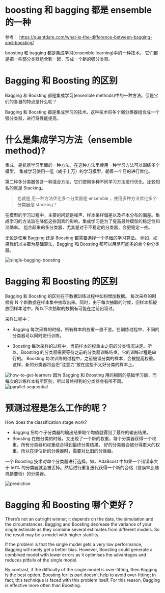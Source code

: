 # boosting 和 bagging 都是 ensemble 的一种
参考： https://quantdare.com/what-is-the-difference-between-bagging-and-boosting/

boosting 和 bagging 都是集成学习(ensemble learning)中的一种技术。
它们都是把一些弱分类器组合到一起，形成一个新的强分类器。

# Bagging 和 Boosting 的区别

Bagging 和 Boosting 都是集成学习(ensemble methods)中的一种方法。但是它们的各自的特点是什么呢？
 
Bagging 和 Boosting 都是集成学习的技术。这种技术将多个弱分类器组合成一个强分类器，进行将性能提高。


# 什么是集成学习方法（ensemble method)?
集成，是机器学习里面的一种方法，在这种方法里使用一种学习方法可以训练多个模型。
集成学习使用一组（成千上万）的学习模型，朝着一个目的进行优化。

第二种多分类器包含一种混合方法，它们使用多种不同学习方法进行优化。比较知名的就是 Stacking。


> 也就是 用一种方法优化多个分类器是 ensemble ，使用多种方法优化多个分类器是 stacking？

在模型的学习过程中，主要的问题是噪声、样本采样偏差以及样本分布的偏差。集成学习的方法旨在降低这些因素的影响。集成学习是为了提高最终模型的稳定性和准确率。
组合起来的多分类器，尤其是对于不稳定的分类器，会更稳定一些。

无论是使用 Bagging 还是 Boosting 都需要选择一个基础的学习算法。
例如，如果我们以决策为基础算法，Bagging 和 Boosting 都可以用尽可能多的单个树分类器。

![single-bagging-boosting](https://quantdare.com/wp-content/uploads/2016/04/bb1.png)

# Bagging 和 Boosting 的区别
Bagging 和 Boosting 的区别在于数据训练过程中如何增加数据。
每次采样的时候有 N 个新数据在样本集中抽取出来。同时，由于每次抽取的时候，旧样本都被放回样本池中，所以下次抽取的数据有可能在之前出现过。

采样过程中：
- Bagging 每次采样的时候，所有样本的权重一直不变。在训练过程中，不同的分类器可以同时进行训练。

- Boosting 每次采样的过程中，当前样本的权重由之前的分类情况决定。所以，Boosting 的分类器需要等待之前的分类器训练结束。它的训练过程是串行的。
Boosting 每次训练的过程中，之前被误分类的样本，会被提高权重。这样，新的分类器将会把“注意力”放在这些不太好分类的样本上。

![how-to-get-learners](https://quantdare.com/wp-content/uploads/2016/04/bb2.png)
因为 Bagging 和 Boosting 用的相同的基础学习器，而每次的训练样本有所区别，所以最终得到的分类器会有所不同。
![parallel-sequential](https://quantdare.com/wp-content/uploads/2016/04/bb3.png)

# 预测过程是怎么工作的呢？
How does the classification stage work?
- Bagging 把每个子分类器的输出结果取个均值就得到了最终的输出结果。
- Boosting 在做分类的时候，又出现了一个新的权重，每个分类器获得一个权重。所有分类器和权重结合得到最终分类结果。
好的分类器会被分得更大的权重，所以在评估新的分类器时，需要对比旧的分类器。

一个 Boosting 技术对单个分类器进行选择。如，AdaBoost 中如果一个错误率大于 50% 的分类器就会被丢掉。然后进行重复迭代获得一个新的合格（错误率比随机猜要低）的分类器。


![prediction](https://quantdare.com/wp-content/uploads/2016/04/bb4.png)

# Bagging 和 Boosting 哪个更好？
There’s not an outright winner; it depends on the data, the simulation and the circumstances.
Bagging and Boosting decrease the variance of your single estimate as they combine several estimates from different models. So the result may be a model with higher stability.

If the problem is that the single model gets a very low performance, Bagging will rarely get a better bias. However, Boosting could generate a combined model with lower errors as it optimises the advantages and reduces pitfalls of the single model.

By contrast, if the difficulty of the single model is over-fitting, then Bagging is the best option. Boosting for its part doesn’t help to avoid over-fitting; in fact, this technique is faced with this problem itself. For this reason, Bagging is effective more often than Boosting.
